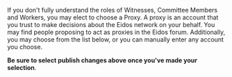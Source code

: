 If you don't fully understand the roles of Witnesses, Committee Members and Workers, you may elect to choose a Proxy. A proxy is an account that you trust to make decisions about the Eidos network on your behalf. You may find people proposing to act as proxies in the Eidos forum. Additionally, you may choose from the list below, or you can manually enter any account you choose.

**Be sure to select publish changes above once you've made your selection**.
